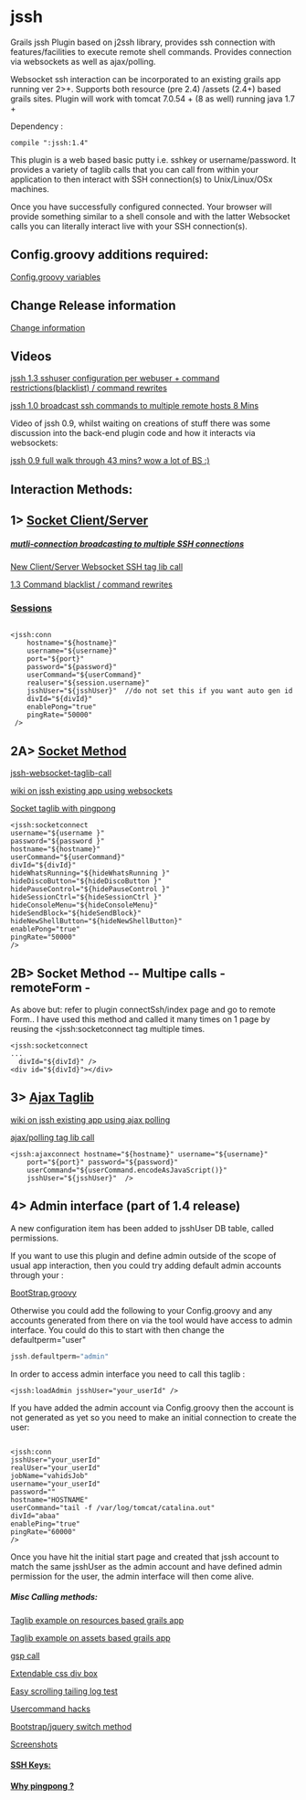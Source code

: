 jssh
====

Grails jssh Plugin based on j2ssh library, provides ssh connection with features/facilities to execute remote shell commands. Provides connection via websockets as well as ajax/polling.  

Websocket ssh interaction can be incorporated to an existing grails app running ver 2>+. Supports both resource (pre 2.4) /assets (2.4+) based grails sites. Plugin will work with tomcat 7.0.54 + (8 as well) running java 1.7 +


Dependency :

	compile ":jssh:1.4" 

This plugin is a web based basic putty i.e. sshkey or username/password. It provides a variety of taglib calls that you can call from within your application to then interact with SSH connection(s) to Unix/Linux/OSx machines. 

Once you have successfully configured connected. Your browser will provide something similar to a shell console and with the latter Websocket calls you can literally interact live with your SSH connection(s).


## Config.groovy additions required: 

[Config.groovy variables](https://github.com/vahidhedayati/jssh/wiki/Config.groovy-values)

## Change Release information
 
[Change information](https://github.com/vahidhedayati/jssh/wiki/VersionInfo)

## Videos

[jssh 1.3 sshuser configuration per webuser + command restrictions(blacklist) / command rewrites](https://www.youtube.com/watch?v=tkGavxbrnh8) 

[jssh 1.0 broadcast ssh commands to multiple remote hosts 8 Mins](https://www.youtube.com/watch?v=HcJauTC6b8I)

Video of jssh 0.9, whilst waiting on creations of stuff there was some discussion into the back-end plugin code and how it interacts via websockets:

[jssh 0.9 full walk through 43 mins? wow a lot of BS :) ](https://www.youtube.com/watch?v=r-dBVUmT9Uo)

	 	


## Interaction Methods:

## 1> [Socket Client/Server](https://github.com/vahidhedayati/jssh/blob/master/grails-app/views/connectSsh/scsocketconnect.gsp)

##### [mutli-connection broadcasting to multiple SSH connections](https://github.com/vahidhedayati/jssh/wiki/mutli-connection---broadcasting-to-multi-nodes)

[New Client/Server Websocket SSH tag lib call](https://github.com/vahidhedayati/jssh/wiki/Websocket-client-server-taglib-call)

[1.3 Command blacklist / command rewrites](https://github.com/vahidhedayati/jssh/wiki/Websocket-client-server-command-utils)


### [Sessions](https://github.com/vahidhedayati/jssh/wiki/conn-sessions)



```gsp

<jssh:conn 
    hostname="${hostname}" 
    username="${username}"
	port="${port}" 
	password="${password}"
	userCommand="${userCommand}"
	realuser="${session.username}"
	jsshUser="${jsshUser}"  //do not set this if you want auto gen id  
	divId="${divId}"
	enablePong="true"
	pingRate="50000"
 />

```					

		
## 2A> [Socket Method](https://github.com/vahidhedayati/jssh/blob/master/grails-app/views/connectSsh/socketprocess.gsp)

[jssh-websocket-taglib-call](https://github.com/vahidhedayati/jssh/wiki/jssh-websocket-taglib-call)

[wiki on jssh existing app using websockets](https://github.com/vahidhedayati/jssh/wiki/jssh-websocket-within-existing-application)

[Socket taglib with pingpong](https://github.com/vahidhedayati/jssh/wiki/socket-taglib-with-pingpong)


```gsp
<jssh:socketconnect 
username="${username }"
password="${password }"
hostname="${hostname}" 
userCommand="${userCommand}"
divId="${divId}"
hideWhatsRunning="${hideWhatsRunning }"
hideDiscoButton="${hideDiscoButton }"
hidePauseControl="${hidePauseControl }"
hideSessionCtrl="${hideSessionCtrl }"
hideConsoleMenu="${hideConsoleMenu}"
hideSendBlock="${hideSendBlock}"
hideNewShellButton="${hideNewShellButton}"
enablePong="true"
pingRate="50000"
/>
```

## 2B> Socket Method -- Multipe calls - remoteForm - 

As above but: refer to plugin connectSsh/index page and go to remote Form..
I have used this method and called it many times on 1 page by reusing the <jssh:socketconnect tag multiple times.

```gsp
<jssh:socketconnect 
...
  divId="${divId}" />
<div id="${divId}"></div>
```

## 3> [Ajax Taglib](https://github.com/vahidhedayati/jssh/blob/master/grails-app/views/connectSsh/ajaxprocess.gsp)

[wiki on jssh existing app using ajax polling](https://github.com/vahidhedayati/jssh/wiki/using-jssh-within-existing-application)

[ajax/polling tag lib call](https://github.com/vahidhedayati/jssh/wiki/ajax-polling-taglib-call)

```gsp
<jssh:ajaxconnect hostname="${hostname}" username="${username}"
	port="${port}" password="${password}"
	userCommand="${userCommand.encodeAsJavaScript()}"
	jsshUser="${jsshUser}"  />
```



## 4> Admin interface (part of 1.4 release)

A new configuration item has been added to jsshUser DB table, called permissions.

If you want to use this plugin and define admin outside of the scope of usual app interaction, then you could try adding default admin accounts through your :

[BootStrap.groovy](https://github.com/vahidhedayati/jssh/wiki/BootStrap.groovy---adding-admin-accounts)


Otherwise you could add the following to your Config.groovy and any accounts generated from there on via the tool would have access to admin interface.
You could do this to start with then change the defaultperm="user" 
 
```groovy
jssh.defaultperm="admin"
```


In order to access admin interface you need to call this taglib :

```gsp
<jssh:loadAdmin jsshUser="your_userId" />
```

If you have added the admin account via Config.groovy then the account is not generated as yet so you need to make an initial connection to create the user:

```gsp

<jssh:conn 
jsshUser="your_userId"
realUser="your_userId"
jobName="vahidsJob"
username="your_userId"
password=""
hostname="HOSTNAME" 
userCommand="tail -f /var/log/tomcat/catalina.out"
divId="abaa"
enablePing="true"
pingRate="60000"
/>
```

Once you have hit the initial start page and created that jssh account to match the same jsshUser as the admin account and have defined admin permission for the user, the admin interface will then come alive.



##### Misc Calling methods: 

[Taglib example on resources based grails app](https://github.com/vahidhedayati/jssh-test/blob/master/grails-app/views/testjssh/using-resources.gsp)

[Taglib example on assets based grails app](https://github.com/vahidhedayati/jssh-test/blob/master/grails-app/views/testjssh/using-assets.gsp)

[gsp call](https://github.com/vahidhedayati/jssh/wiki/call-directly-via-gsp)

[Extendable css div box](https://github.com/vahidhedayati/jssh/wiki/extending-SSH-Connection-boxes)

[Easy scrolling tailing log test](https://github.com/vahidhedayati/jssh/wiki/tail-dummy-log-file)

[Usercommand hacks](https://github.com/vahidhedayati/jssh/wiki/userCommand-hacks)

[Bootstrap/jquery switch method](https://github.com/vahidhedayati/jssh/wiki/Bootstrap---Jquery-Switch-method)

[Screenshots](https://github.com/vahidhedayati/jssh/wiki/Screenshots)

#### [SSH Keys:](https://github.com/vahidhedayati/jssh/wiki/ssh-keys)

#### [Why pingpong ?](https://github.com/vahidhedayati/jssh/wiki/why-pingong)
